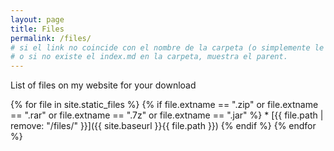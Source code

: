 ```yaml
---
layout: page
title: Files
permalink: /files/
# si el link no coincide con el nombre de la carpeta (o simplemente le ponemos undefinedurl/, nos manda al parent).
# o si no existe el index.md en la carpeta, muestra el parent.
---
```

<p> List of files on my website for your download </p>
{% for file in site.static_files %}
  {% if file.extname == ".zip" or file.extname == ".rar" or file.extname == ".7z" or file.extname == ".jar" %}
   * [{{ file.path | remove: "/files/" }}]({{ site.baseurl }}{{ file.path }})
  {% endif %}
{% endfor %}

